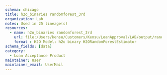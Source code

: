 ```yaml
---
schema: chicago
title: h2o_binaries randomforest_3rd
organization: Lab
notes: Used in 25 lineage(s)
resources:
  - name: h2o_binaries randomforest_3rd 
    url: file:/Users/kensu/Customers/Kensu/LoanApproval/LAB/output/randomforest_3rd/h2o_binaries/randomforest_3rd 
    format : H2O Model: h2o binary H2ORandomForestEstimator
schema_fields: [data]
category:
  - Loan Acceptance Product
maintainer: User
maintainer_email: UserMail
---
```

